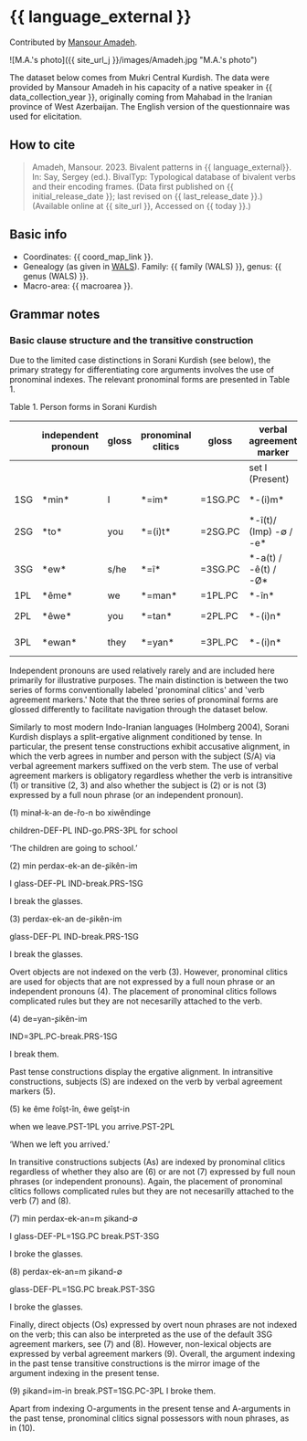 # {{ language_external }}
Contributed by [Mansour Amadeh](https://www.researchgate.net/profile/Seyedmansour-Amadeh).

![M.A.'s photo]({{ site_url_j }}/images/Amadeh.jpg "M.A.'s photo")

The dataset below comes from Mukri Central Kurdish. The data were provided by Mansour Amadeh in his capacity of a native speaker in {{ data_collection_year }}, originally coming from Mahabad in the Iranian province of West Azerbaijan. The English version of the questionnaire was used for elicitation.

## How to cite
> Amadeh, Mansour. 2023. Bivalent patterns in {{ language_external}}. 
> In: Say, Sergey (ed.). BivalTyp: Typological database of bivalent verbs and their encoding frames. 
> (Data first published on {{ initial_release_date }}; 
> last revised on {{ last_release_date }}.) (Available online at {{ site_url }}, 
> Accessed on {{ today }}.)

## Basic info
- Coordinates: {{ coord_map_link }}.
- Genealogy (as given in [WALS](https://wals.info/)). Family: {{ family (WALS) }}, genus: {{ genus (WALS) }}.
- Macro-area: {{ macroarea }}.

## Grammar notes

### Basic clause structure and the transitive construction

Due to the limited case distinctions in Sorani Kurdish (see below), the primary strategy for differentiating core arguments involves the use of pronominal indexes. The relevant pronominal forms are presented in Table 1.

Table 1. Person forms in Sorani Kurdish

<div class="before-table"></div>

|     | independent pronoun | gloss | pronominal clitics | gloss    | verbal agreement marker   |          | gloss |
| --- | ------------------- | ----- | ------------------ | -------- | ------------------------- | ------------- | -- | 
|     |                     |       |                    |          | set I (Present)           | set II (Past) |  |
| 1SG | \*min\*             | I     | \*=im\*            | \=1SG.PC | \*-(i)m\*                 | \*-(i)m\*     | 1SG |
| 2SG | \*to\*              | you   | \*=(i)t\*          | \=2SG.PC | \*-î(t)/ (Imp) -∅ / -e\* | \*-î(t)\*    | 2SG |
| 3SG | \*ew\*              | s/he  | \*=î\*            | \=3SG.PC | \*-a(t) / -ê(t) / -Ø\*    | \*-∅\*        | 3SG |
| 1PL | \*ême\*            | we    | \*=man\*           | \=1PL.PC | \*-în\*                  | \*-în\*      | 1PL |
| 2PL | \*êwe\*            | you   | \*=tan\*           | \=2PL.PC | \*-(i)n\*                 | \*-(i)n\*     | 2PL |
| 3PL | \*ewan\*            | they  | \*=yan\*           | \=3PL.PC | \*-(i)n\*                 | \*-(i)n\*     | 3PL |

Independent pronouns are used relatively rarely and are included here primarily for illustrative purposes. The main distinction is between the two series of forms conventionally labeled 'pronominal clitics' and 'verb agreement markers.' Note that the three series of pronominal forms are glossed differently to facilitate navigation through the dataset below.

Similarly to most modern Indo-Iranian languages (Holmberg 2004), Sorani Kurdish displays a split-ergative alignment conditioned by tense. In particular, the present tense constructions exhibit accusative alignment, in which the verb agrees in number and person with the subject (S/A) via verbal agreement markers suffixed on the verb stem. The use of verbal agreement markers is obligatory regardless whether the verb is intransitive (1) or transitive (2, 3) and also whether the subject is (2) or is not (3) expressed by a full noun phrase (or an independent pronoun).

(1) minał-k-an de-r̂o-n bo xiwêndinge

children-DEF-PL IND-go.PRS-3PL for school

‘The children are going to school.’

(2) min perdax-ek-an de-ʂikên-im

I glass-DEF-PL IND-break.PRS-1SG

I break the glasses. 

(3) perdax-ek-an de-ʂikên-im

glass-DEF-PL IND-break.PRS-1SG

I break the glasses.

Overt objects are not indexed on the verb (3). However, pronominal clitics are used for objects that are not expressed by a full noun phrase or an independent pronouns (4). The placement of pronominal clitics follows complicated rules but they are not necesarilly attached to the verb.

(4) de=yan-ʂikên-im

IND=3PL.PC-break.PRS-1SG

I break them.

Past tense constructions display the ergative alignment. In intransitive constructions, subjects (S) are indexed on the verb by verbal agreement markers (5).

(5) ke ême r̂oîşt-în, êwe geîşt-in

when we leave.PST-1PL you arrive.PST-2PL

‘When we left you arrived.’

In transitive constructions subjects (As) are indexed by pronominal clitics regardless of whether they also are (6) or are not (7) expressed by full noun phrases (or independent pronouns). Again, the placement of pronominal clitics follows complicated rules but they are not necesarilly attached to the verb (7) and (8).

(7) min perdax-ek-an=m ʂikand-∅

I glass-DEF-PL=1SG.PC break.PST-3SG

I broke the glasses.

(8) perdax-ek-an=m ʂikand-∅

glass-DEF-PL=1SG.PC break.PST-3SG

I broke the glasses.

Finally, direct objects (Os) expressed by overt noun phrases are not indexed on the verb; this can also be interpreted as the use of the default 3SG agreement markers, see (7) and (8). However, non-lexical objects are expressed by verbal agreement markers (9). Overall, the argument indexing in the past tense transitive constructions is the mirror image of the argument indexing in the present tense.

(9) ʂikand=im-in
break.PST=1SG.PC-3PL
I broke them.

Apart from indexing O-arguments in the present tense and A-arguments in the past tense, pronominal clitics signal possessors with noun phrases, as in (10).

